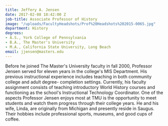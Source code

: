 ```yaml
---
title: Jeffery A. Jensen
date: 2017-02-08 18:42:00 Z
job-title: Associate Professor of History
image: "/uploads/FacultyHeadshots/Prof%20Headshots%202015-0065.jpg"
department: History
degrees:
- A.S., York College of Pennsylvania
- B.A., The Master's University
- M.A., California State University, Long Beach
email: jjensen@masters.edu
---
```


Before he joined The Master's University faculty in fall 2000, Professor Jensen served for eleven years in the college's MIS Department. His previous instructional experience includes teaching in both community college and adult degree- completion settings. Currently, his faculty assignment consists of teaching introductory World History courses and functioning as the school's Instructional Technology Coordinator. One of the aspects Professor Jensen enjoys most at TMU is the opportunity to meet students and watch them progress through their college years. He and his wife, Linda, are originally from Michigan and presently reside in Saugus. Their hobbies include professional sports, museums, and good cups of coffee.